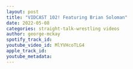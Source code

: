 ```yaml
---
layout: post
title: "VIDCAST 102! Featuring Brian Soloman"
date: 2022-05-08
categories: straight-talk-wrestling videos
author: george-mckay
spotify_track_id: 
youtube_video_id: MlYVHcoTLG4
apple_track_id: 
youtube_metadata: 
---
```

